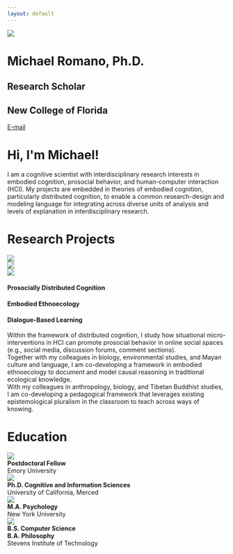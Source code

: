 ```yaml
---
layout: default
---
```


<div class="my-flex my-hero-profile">
  <div class="my-col-33">
    <img src="/assets/img/profile.jpg">
  </div>
  <div class="my-col-67">
    <h1>Michael Romano, Ph.D.</h1>
    <h2>Research Scholar</h2>
    <h2>New College of Florida</h2>
    <p><a href="mailto:mromano@ncf.edu">E-mail</a></p>
  </div>
</div>

# Hi, I'm Michael!

I am a cognitive scientist with interdisciplinary research interests in embodied cognition, prosocial behavior, and human-computer interaction (HCI). My projects are embedded in theories of embodied cognition, particularly distributed cognition, to enable a common research-design and modeling language for integrating across diverse units of analysis and levels of explanation in interdisciplinary research.

# Research Projects

<div class="my-flex">
  <div class="my-col-33">
    <img src="/assets/img/prosocial.jpg">
  </div>
  <div class="my-col-33">
    <img src="/assets/img/soil.jpg">
  </div>
  <div class="my-col-33">
    <img src="/assets/img/knowledge.jpg">
  </div>
</div>
<div class="my-flex my-center-text">
  <div class="my-col-33">
    <h4>Prosocially Distributed Cognition</h4>
  </div>
  <div class="my-col-33">
    <h4>Embodied Ethnoecology</h4>
  </div>
  <div class="my-col-33">
    <h4>Dialogue-Based Learning</h4>
  </div>
</div>
<div class="my-flex">
  <div class="my-col-33">
    Within the framework of distributed cognition, I study how situational micro-interventions in HCI can promote prosocial behavior in online social spaces (e.g., social media, discussion forums, comment sections).
  </div>
  <div class="my-col-33">
    Together with my colleagues in biology, environmental studies, and Mayan culture and language, I am co-developing a framework in embodied ethnoecology to document and model causal reasoning in traditional ecological knowledge.
  </div>
  <div class="my-col-33">
    With my colleagues in anthropology, biology, and Tibetan Buddhist studies, I am co-developing a pedagogical framework that leverages existing epistemological pluralism in the classroom to teach across ways of knowing.
  </div>
</div>

# Education

<div class="my-flex">
  <div class="my-col-25">
    <img src="/assets/img/emory.png">
  </div>
  <div class="my-col-75">
    <b>Postdoctoral Fellow</b><br>
    Emory University
  </div>
  
  <div class="my-col-25">
    <img src="/assets/img/ucmerced.png">
  </div>
  <div class="my-col-75">
    <b>Ph.D. Cognitive and Information Sciences</b><br>
    University of California, Merced
  </div>
  
  <div class="my-col-25">
    <img src="/assets/img/nyu.png">
  </div>
  <div class="my-col-75">
    <b>M.A. Psychology</b><br>
    New York University
  </div>
  
  <div class="my-col-25">
    <img src="/assets/img/stevens.png">
  </div>
  <div class="my-col-75">
    <b>B.S. Computer Science</b><br>
    <b>B.A. Philosophy</b><br>
    Stevens Institute of Technology
  </div>
</div>
